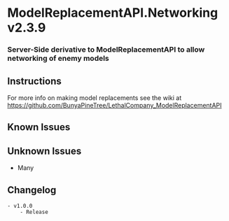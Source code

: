 # ModelReplacementAPI.Networking v2.3.9
### Server-Side derivative to ModelReplacementAPI to allow networking of enemy models

## Instructions
For more info on making model replacements see the wiki at https://github.com/BunyaPineTree/LethalCompany_ModelReplacementAPI

## Known Issues

## Unknown Issues
 - Many

## Changelog
	- v1.0.0
		- Release